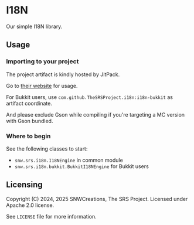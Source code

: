 # I18N

Our simple I18N library.

## Usage

### Importing to your project

The project artifact is kindly hosted by JitPack.

Go to [their website](https://jitpack.io/#TheSRSProject/i18n) for usage.

For Bukkit users, use `com.github.TheSRSProject.i18n:i18n-bukkit` as artifact coordinate.

And please exclude Gson while compiling if you're targeting a MC version with Gson bundled.

### Where to begin

See the following classes to start:
* `snw.srs.i18n.I18NEngine` in common module
* `snw.srs.i18n.bukkit.BukkitI18NEngine` for Bukkit users

## Licensing

Copyright (C) 2024, 2025 SNWCreations, The SRS Project.
Licensed under Apache 2.0 license.

See `LICENSE` file for more information.
